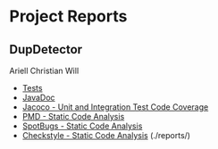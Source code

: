 # Project Reports
## DupDetector

Ariell
Christian
Will

* [Tests](./reports/tests/test/)
* [JavaDoc](./docs/javadoc/)
* [Jacoco - Unit and Integration Test Code Coverage](./reports/jacoco/test/html/)
* [PMD - Static Code Analysis](./reports/pmd/)
* [SpotBugs - Static Code Analysis](./reports/spotbugs/)
* [Checkstyle - Static Code Analysis](./reports/checkstyle/)
(./reports/)
